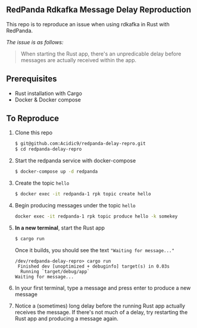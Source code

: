 ## RedPanda Rdkafka Message Delay Reproduction

This repo is to reproduce an issue when using rdkafka in Rust with RedPanda.

_The issue is as follows:_

> When starting the Rust app, there's an unpredicable delay before messages are actually received within the app.

## Prerequisites

- Rust installation with Cargo
- Docker & Docker compose

## To Reproduce

1. Clone this repo

   ```bash
   $ git@github.com:Acidic9/redpanda-delay-repro.git
   $ cd redpanda-delay-repro
   ```

2. Start the redpanda service with docker-compose

   ```bash
   $ docker-compose up -d redpanda
   ```

3. Create the topic `hello`

   ```bash
   $ docker exec -it redpanda-1 rpk topic create hello
   ```

4. Begin producing messages under the topic `hello`

   ```bash
   docker exec -it redpanda-1 rpk topic produce hello -k somekey
   ```

5. **In a new terminal**, start the Rust app

   ```bash
   $ cargo run
   ```

   Once it builds, you should see the text `"Waiting for message..."`

   ```
   /dev/redpanda-delay-repro> cargo run
    Finished dev [unoptimized + debuginfo] target(s) in 0.03s
     Running `target/debug/app`
   Waiting for message...
   ```

6. In your first terminal, type a message and press enter to produce a new message

7. Notice a (sometimes) long delay before the running Rust app actually receives the message. If there's not much of a delay, try restarting the Rust app and producing a message again.
